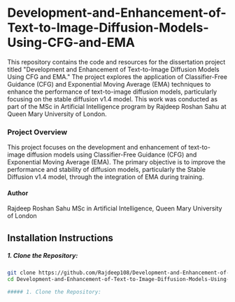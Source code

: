 # Development-and-Enhancement-of-Text-to-Image-Diffusion-Models-Using-CFG-and-EMA
This repository contains the code and resources for the dissertation project titled "Development and Enhancement of Text-to-Image Diffusion Models Using CFG and EMA." The project explores the application of Classifier-Free Guidance (CFG) and Exponential Moving Average (EMA) techniques to enhance the performance of text-to-image diffusion models, particularly focusing on the stable diffusion v1.4 model. This work was conducted as part of the MSc in Artificial Intelligence program by Rajdeep Roshan Sahu at Queen Mary University of London.

### Project Overview
This project focuses on the development and enhancement of text-to-image diffusion models using Classifier-Free Guidance (CFG) and Exponential Moving Average (EMA). The primary objective is to improve the performance and stability of diffusion models, particularly the Stable Diffusion v1.4 model, through the integration of EMA during training.

#### Author
Rajdeep Roshan Sahu
MSc in Artificial Intelligence, Queen Mary University of London

## Installation Instructions
##### 1. Clone the Repository:
```bash
git clone https://github.com/Rajdeep108/Development-and-Enhancement-of-Text-to-Image-Diffusion-Models-Using-CFG-and-EMA.git
cd Development-and-Enhancement-of-Text-to-Image-Diffusion-Models-Using-CFG-and-EMA ```

##### 1. Clone the Repository:
